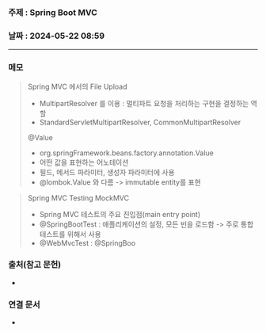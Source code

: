 ### 주제 : Spring Boot MVC

### 날짜 : 2024-05-22 08:59
----
### 메모
> Spring MVC 에서의 File Upload
> 	- MultipartResolver 를 이용 : 멀티파트 요청을 처리하는 구현을 결정하는 역할
> 	- StandardServletMultipartResolver, CommonMultipartResolver
> 
> @Value
> 	- org.springFramework.beans.factory.annotation.Value
> 	- 어떤 값을 표현하는 어노테이션
> 	- 필드, 메서드 파라미터, 생성자 파라미터에 사용
> 	- @lombok.Value 와 다름 -> immutable entity를 표현

> Spring MVC Testing
> MockMVC
> 	- Spring MVC 테스트의 주요 진입점(main entry point)
> 	- @SpringBootTest : 애플리케이션의 설정, 모든 빈을 로드함 -> 주로 통합테스트를 위해서 사용
> 	- @WebMvcTest : @SpringBoo


### 출처(참고 문헌)
-

### 연결 문서
-
